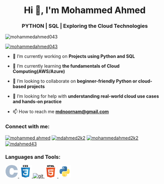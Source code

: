 <h1 align="center">Hi 👋, I'm Mohammed Ahmed</h1>
<h3 align="center">PYTHON | SQL | Exploring the Cloud Technologies</h3>

<p align="left"> <img src="https://komarev.com/ghpvc/?username=mohammedahmed043&label=Profile%20views&color=0e75b6&style=flat" alt="mohammedahmed043" /> </p>

<p align="left"> <a href="https://github.com/ryo-ma/github-profile-trophy"><img src="https://github-profile-trophy.vercel.app/?username=mohammedahmed043" alt="mohammedahmed043" /></a> </p>

- 🔭 I’m currently working on **Projects using Python and SQL**

- 🌱 I’m currently learning **the fundamentals of Cloud Computing(AWS/Azure)**

- 👯 I’m looking to collaborate on **beginner-friendly Python or cloud-based projects**

- 🤝 I’m looking for help with **understanding real-world cloud use cases and hands-on practice**

- 📫 How to reach me **mdnoornam@gmail.com**

<h3 align="left">Connect with me:</h3>
<p align="left">
<a href="https://linkedin.com/in/mohammed ahmed" target="blank"><img align="center" src="https://raw.githubusercontent.com/rahuldkjain/github-profile-readme-generator/master/src/images/icons/Social/linked-in-alt.svg" alt="mohammed ahmed" height="30" width="40" /></a>
<a href="https://www.codechef.com/users/mdahmed2k2" target="blank"><img align="center" src="https://cdn.jsdelivr.net/npm/simple-icons@3.1.0/icons/codechef.svg" alt="mdahmed2k2" height="30" width="40" /></a>
<a href="https://www.hackerrank.com/mohammedahmed2k2" target="blank"><img align="center" src="https://raw.githubusercontent.com/rahuldkjain/github-profile-readme-generator/master/src/images/icons/Social/hackerrank.svg" alt="mohammedahmed2k2" height="30" width="40" /></a>
<a href="https://www.leetcode.com/mdahmed43" target="blank"><img align="center" src="https://raw.githubusercontent.com/rahuldkjain/github-profile-readme-generator/master/src/images/icons/Social/leet-code.svg" alt="mdahmed43" height="30" width="40" /></a>
</p>

<h3 align="left">Languages and Tools:</h3>
<p align="left"> <a href="https://www.cprogramming.com/" target="_blank" rel="noreferrer"> <img src="https://raw.githubusercontent.com/devicons/devicon/master/icons/c/c-original.svg" alt="c" width="40" height="40"/> </a> <a href="https://www.w3schools.com/css/" target="_blank" rel="noreferrer"> <img src="https://raw.githubusercontent.com/devicons/devicon/master/icons/css3/css3-original-wordmark.svg" alt="css3" width="40" height="40"/> </a> <a href="https://git-scm.com/" target="_blank" rel="noreferrer"> <img src="https://www.vectorlogo.zone/logos/git-scm/git-scm-icon.svg" alt="git" width="40" height="40"/> </a> <a href="https://www.w3.org/html/" target="_blank" rel="noreferrer"> <img src="https://raw.githubusercontent.com/devicons/devicon/master/icons/html5/html5-original-wordmark.svg" alt="html5" width="40" height="40"/> </a> <a href="https://www.python.org" target="_blank" rel="noreferrer"> <img src="https://raw.githubusercontent.com/devicons/devicon/master/icons/python/python-original.svg" alt="python" width="40" height="40"/> </a> </p>
